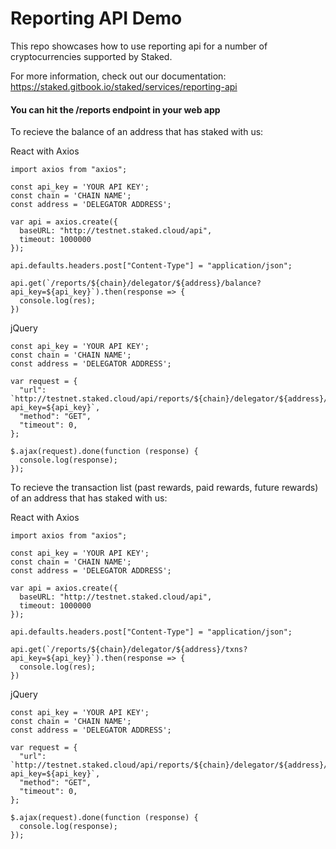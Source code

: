 # Reporting API Demo

This repo showcases how to use reporting api for a number of cryptocurrencies supported by Staked. 

For more information, check out our documentation: https://staked.gitbook.io/staked/services/reporting-api

#### You can hit the /reports endpoint in your web app

To recieve the balance of an address that has staked with us:

React with Axios
```javacript
import axios from "axios";

const api_key = 'YOUR API KEY';
const chain = 'CHAIN NAME';
const address = 'DELEGATOR ADDRESS';

var api = axios.create({
  baseURL: "http://testnet.staked.cloud/api",
  timeout: 1000000
});

api.defaults.headers.post["Content-Type"] = "application/json";

api.get(`/reports/${chain}/delegator/${address}/balance?api_key=${api_key}`).then(response => {
  console.log(res);
})
```


jQuery
```jquery
const api_key = 'YOUR API KEY';
const chain = 'CHAIN NAME';
const address = 'DELEGATOR ADDRESS';

var request = {
  "url": `http://testnet.staked.cloud/api/reports/${chain}/delegator/${address}/balance?api_key=${api_key}`,
  "method": "GET",
  "timeout": 0,
};

$.ajax(request).done(function (response) {
  console.log(response);
});
```

To recieve the transaction list (past rewards, paid rewards, future rewards) of an address that has staked with us:

React with Axios
```javacript
import axios from "axios";

const api_key = 'YOUR API KEY';
const chain = 'CHAIN NAME';
const address = 'DELEGATOR ADDRESS';

var api = axios.create({
  baseURL: "http://testnet.staked.cloud/api",
  timeout: 1000000
});

api.defaults.headers.post["Content-Type"] = "application/json";

api.get(`/reports/${chain}/delegator/${address}/txns?api_key=${api_key}`).then(response => {
  console.log(res);
})
```


jQuery
```jquery
const api_key = 'YOUR API KEY';
const chain = 'CHAIN NAME';
const address = 'DELEGATOR ADDRESS';

var request = {
  "url": `http://testnet.staked.cloud/api/reports/${chain}/delegator/${address}/txns?api_key=${api_key}`,
  "method": "GET",
  "timeout": 0,
};

$.ajax(request).done(function (response) {
  console.log(response);
});
```
